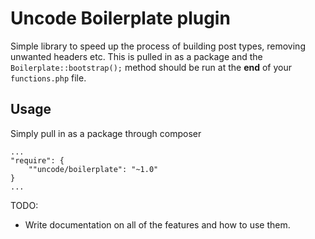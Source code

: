 # Uncode Boilerplate plugin

Simple library to speed up the process of building post types, removing unwanted headers etc. This is pulled in as a package and the `Boilerplate::bootstrap();` method should be run at the **end** of your `functions.php` file.

## Usage

Simply pull in as a package through composer

```
...
"require": {
    ""uncode/boilerplate": "~1.0"
}
...
```

TODO:

* Write documentation on all of the features and how to use them.
